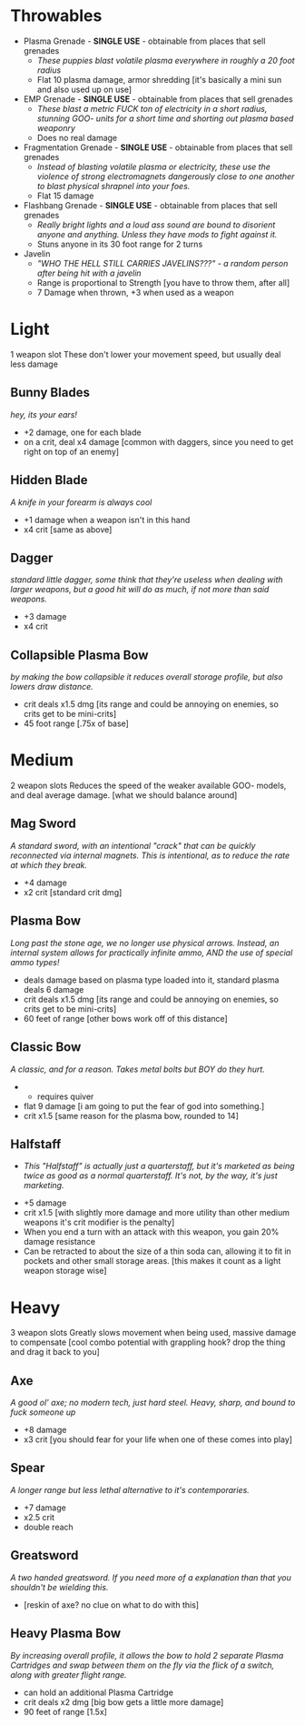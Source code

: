 # Throwables
- Plasma Grenade - **SINGLE USE** - obtainable from places that sell grenades
	+ *These puppies blast volatile plasma everywhere in roughly a 20 foot radius*
	+ Flat 10 plasma damage, armor shredding [it's basically a mini sun and also used up on use]  
- EMP Grenade - **SINGLE USE** - obtainable from places that sell grenades
	- *These blast a metric FUCK ton of electricity in a short radius, stunning GOO- units for a short time and shorting out plasma based weaponry*
	- Does no real damage
- Fragmentation Grenade - **SINGLE USE** - obtainable from places that sell grenades
	- *Instead of blasting volatile plasma or electricity, these use the violence of strong electromagnets dangerously close to one another to blast physical shrapnel into your foes.*
	-  Flat 15 damage
- Flashbang Grenade - **SINGLE USE** - obtainable from places that sell grenades
	- *Really bright lights and a loud ass sound are bound to disorient anyone and anything. Unless they have mods to fight against it.*
	- Stuns anyone in its 30 foot range for 2 turns
- Javelin 
	- *"WHO THE HELL STILL CARRIES JAVELINS???" - a random person after being hit with a javelin*
	- Range is proportional to Strength [you have to throw them, after all]
	- 7 Damage when thrown, +3 when used as a weapon
 
# Light
1 weapon slot
These don't lower your movement speed, but usually deal less damage
## Bunny Blades
*hey, its your ears!*
- +2 damage, one for each blade
- on a crit, deal x4 damage [common with daggers, since you need to get right on top of an enemy]
## Hidden Blade
 *A knife in your forearm is always cool*
- +1 damage when a weapon isn't in this hand
- x4 crit [same as above]
## Dagger
*standard little dagger, some think that they're useless when dealing with larger weapons, but a good hit will do as much, if not more than said weapons.*
- +3 damage
- x4 crit
## Collapsible Plasma Bow
 *by making the bow collapsible it reduces overall storage profile, but also lowers draw distance.*
- crit deals x1.5 dmg [its range and could be annoying on enemies, so crits get to be mini-crits]
- 45 foot range [.75x of base]
# Medium
2 weapon slots
Reduces the speed of the weaker available GOO- models, and deal average damage. [what we should balance around] 
## Mag Sword
 *A standard sword, with an intentional "crack" that can be quickly reconnected via internal magnets. This is intentional, as to reduce the rate at which they break.*
- +4 damage
- x2 crit [standard crit dmg]
## Plasma Bow
 *Long past the stone age, we no longer use physical arrows. Instead, an internal system allows for practically infinite ammo, AND the use of special ammo types!*
- deals damage based on plasma type loaded into it, standard plasma deals 6 damage
- crit deals x1.5 dmg [its range and could be annoying on enemies, so crits get to be mini-crits]
- 60 feet of range [other bows work off of this distance]
## Classic Bow
 *A classic, and for a reason. Takes metal bolts but BOY do they hurt.*
- - requires quiver
- flat 9 damage [i am going to put the fear of god into something.]
- crit x1.5 [same reason for the plasma bow, rounded to 14]
## Halfstaff
- *This "Halfstaff" is actually just a quarterstaff, but it's marketed as being twice as good as a normal quarterstaff. It's not, by the way, it's just marketing.*
+ +5 damage
+ crit x1.5 [with slightly more damage and more utility than other medium weapons it's crit modifier is the penalty]
+ When you end a turn with an attack with this weapon, you gain 20% damage resistance
+ Can be retracted to about the size of a thin soda can, allowing it to fit in pockets and other small storage areas. [this makes it count as a light weapon storage wise]

# Heavy
3 weapon slots
Greatly slows movement when being used, massive damage to compensate [cool combo potential with grappling hook? drop the thing and drag it back to you]
##  Axe
 *A good ol' axe; no modern tech, just hard steel. Heavy, sharp, and bound to fuck someone up*
- +8 damage
- x3 crit [you should fear for your life when one of these comes into play]
## Spear
 *A longer range but less lethal alternative to it's contemporaries.*
- +7 damage
- x2.5 crit
- double reach
## Greatsword
 *A two handed greatsword. If you need more of a explanation than that you shouldn't be wielding this.*
- [reskin of axe? no clue on what to do with this]
## Heavy Plasma Bow
 *By increasing overall profile, it allows the bow to hold 2 separate Plasma Cartridges and swap between them on the fly via the flick of a switch, along with greater flight range.*
 - can hold an additional Plasma Cartridge
- crit deals x2 dmg [big bow gets a little more damage]
- 90 feet of range [1.5x]